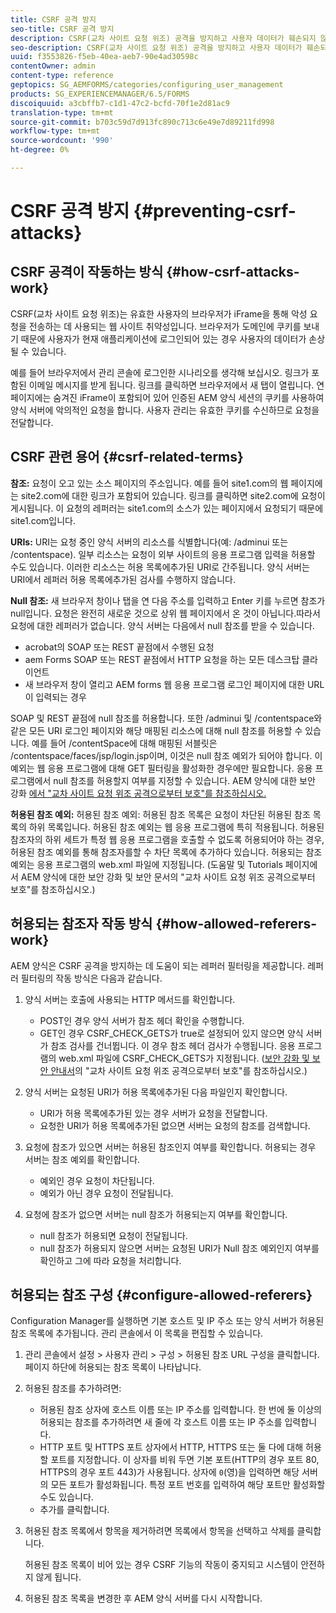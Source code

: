 ```yaml
---
title: CSRF 공격 방지
seo-title: CSRF 공격 방지
description: CSRF(교차 사이트 요청 위조) 공격을 방지하고 사용자 데이터가 훼손되지 않도록 보호하는 방법을 알아봅니다.
seo-description: CSRF(교차 사이트 요청 위조) 공격을 방지하고 사용자 데이터가 훼손되지 않도록 보호하는 방법을 알아봅니다.
uuid: f3553826-f5eb-40ea-aeb7-90e4ad30598c
contentOwner: admin
content-type: reference
geptopics: SG_AEMFORMS/categories/configuring_user_management
products: SG_EXPERIENCEMANAGER/6.5/FORMS
discoiquuid: a3cbffb7-c1d1-47c2-bcfd-70f1e2d81ac9
translation-type: tm+mt
source-git-commit: b703c59d7d913fc890c713c6e49e7d89211fd998
workflow-type: tm+mt
source-wordcount: '990'
ht-degree: 0%

---
```



# CSRF 공격 방지 {#preventing-csrf-attacks}

## CSRF 공격이 작동하는 방식 {#how-csrf-attacks-work}

CSRF(교차 사이트 요청 위조)는 유효한 사용자의 브라우저가 iFrame을 통해 악성 요청을 전송하는 데 사용되는 웹 사이트 취약성입니다. 브라우저가 도메인에 쿠키를 보내기 때문에 사용자가 현재 애플리케이션에 로그인되어 있는 경우 사용자의 데이터가 손상될 수 있습니다.

예를 들어 브라우저에서 관리 콘솔에 로그인한 시나리오를 생각해 보십시오. 링크가 포함된 이메일 메시지를 받게 됩니다. 링크를 클릭하면 브라우저에서 새 탭이 열립니다. 연 페이지에는 숨겨진 iFrame이 포함되어 있어 인증된 AEM 양식 세션의 쿠키를 사용하여 양식 서버에 악의적인 요청을 합니다. 사용자 관리는 유효한 쿠키를 수신하므로 요청을 전달합니다.

## CSRF 관련 용어 {#csrf-related-terms}

**참조:** 요청이 오고 있는 소스 페이지의 주소입니다. 예를 들어 site1.com의 웹 페이지에는 site2.com에 대한 링크가 포함되어 있습니다. 링크를 클릭하면 site2.com에 요청이 게시됩니다. 이 요청의 레퍼러는 site1.com의 소스가 있는 페이지에서 요청되기 때문에 site1.com입니다.

**URIs:** URI는 요청 중인 양식 서버의 리소스를 식별합니다(예: /adminui 또는 /contentspace). 일부 리소스는 요청이 외부 사이트의 응용 프로그램 입력을 허용할 수도 있습니다. 이러한 리소스는 허용 목록에추가된 URI로 간주됩니다. 양식 서버는 URI에서 레퍼러 허용 목록에추가된 검사를 수행하지 않습니다.

**Null 참조:** 새 브라우저 창이나 탭을 연 다음 주소를 입력하고 Enter 키를 누르면 참조가 null입니다. 요청은 완전히 새로운 것으로 상위 웹 페이지에서 온 것이 아닙니다.따라서 요청에 대한 레퍼러가 없습니다. 양식 서버는 다음에서 null 참조를 받을 수 있습니다.

* acrobat의 SOAP 또는 REST 끝점에서 수행된 요청
* aem Forms SOAP 또는 REST 끝점에서 HTTP 요청을 하는 모든 데스크탑 클라이언트
* 새 브라우저 창이 열리고 AEM forms 웹 응용 프로그램 로그인 페이지에 대한 URL이 입력되는 경우

SOAP 및 REST 끝점에 null 참조를 허용합니다. 또한 /adminui 및 /contentspace와 같은 모든 URI 로그인 페이지와 해당 매핑된 리소스에 대해 null 참조를 허용할 수 있습니다. 예를 들어 /contentSpace에 대해 매핑된 서블릿은 /contentspace/faces/jsp/login.jsp이며, 이것은 null 참조 예외가 되어야 합니다. 이 예외는 웹 응용 프로그램에 대해 GET 필터링을 활성화한 경우에만 필요합니다. 응용 프로그램에서 null 참조를 허용할지 여부를 지정할 수 있습니다. AEM 양식에 대한 보안 강화 [에서 &quot;교차 사이트 요청 위조 공격으로부터 보호&quot;를 참조하십시오.](https://help.adobe.com/en_US/livecycle/11.0/HardeningSecurity/index.html)

**허용된 참조 예외:** 허용된 참조 예외: 허용된 참조 목록은 요청이 차단된 허용된 참조 목록의 하위 목록입니다. 허용된 참조 예외는 웹 응용 프로그램에 특히 적용됩니다. 허용된 참조자의 하위 세트가 특정 웹 응용 프로그램을 호출할 수 없도록 허용되어야 하는 경우, 허용된 참조 예외를 통해 참조자를할 수 차단 목록에 추가하다 있습니다. 허용되는 참조 예외는 응용 프로그램의 web.xml 파일에 지정됩니다. (도움말 및 Tutorials 페이지에서 AEM 양식에 대한 보안 강화 및 보안 문서의 &quot;교차 사이트 요청 위조 공격으로부터 보호&quot;를 참조하십시오.)

## 허용되는 참조자 작동 방식 {#how-allowed-referers-work}

AEM 양식은 CSRF 공격을 방지하는 데 도움이 되는 레퍼러 필터링을 제공합니다. 레퍼러 필터링의 작동 방식은 다음과 같습니다.

1. 양식 서버는 호출에 사용되는 HTTP 메서드를 확인합니다.

   * POST인 경우 양식 서버가 참조 헤더 확인을 수행합니다.
   * GET인 경우 CSRF_CHECK_GETS가 true로 설정되어 있지 않으면 양식 서버가 참조 검사를 건너뜁니다. 이 경우 참조 헤더 검사가 수행됩니다. 응용 프로그램의 web.xml 파일에 CSRF_CHECK_GETS가 지정됩니다. ([보안 강화 및 보안 안내서](https://help.adobe.com/en_US/livecycle/11.0/HardeningSecurity/index.html)의 &quot;교차 사이트 요청 위조 공격으로부터 보호&quot;를 참조하십시오.)

1. 양식 서버는 요청된 URI가 허용 목록에추가된 다음 파일인지 확인합니다.

   * URI가 허용 목록에추가된 있는 경우 서버가 요청을 전달합니다.
   * 요청한 URI가 허용 목록에추가된 없으면 서버는 요청의 참조를 검색합니다.

1. 요청에 참조가 있으면 서버는 허용된 참조인지 여부를 확인합니다. 허용되는 경우 서버는 참조 예외를 확인합니다.

   * 예외인 경우 요청이 차단됩니다.
   * 예외가 아닌 경우 요청이 전달됩니다.

1. 요청에 참조가 없으면 서버는 null 참조가 허용되는지 여부를 확인합니다.

   * null 참조가 허용되면 요청이 전달됩니다.
   * null 참조가 허용되지 않으면 서버는 요청된 URI가 Null 참조 예외인지 여부를 확인하고 그에 따라 요청을 처리합니다.

## 허용되는 참조 구성 {#configure-allowed-referers}

Configuration Manager를 실행하면 기본 호스트 및 IP 주소 또는 양식 서버가 허용된 참조 목록에 추가됩니다. 관리 콘솔에서 이 목록을 편집할 수 있습니다.

1. 관리 콘솔에서 설정 > 사용자 관리 > 구성 > 허용된 참조 URL 구성을 클릭합니다.페이지 하단에 허용되는 참조 목록이 나타납니다.
1. 허용된 참조를 추가하려면:

   * 허용된 참조 상자에 호스트 이름 또는 IP 주소를 입력합니다. 한 번에 둘 이상의 허용되는 참조를 추가하려면 새 줄에 각 호스트 이름 또는 IP 주소를 입력합니다.
   * HTTP 포트 및 HTTPS 포트 상자에서 HTTP, HTTPS 또는 둘 다에 대해 허용할 포트를 지정합니다. 이 상자를 비워 두면 기본 포트(HTTP의 경우 포트 80, HTTPS의 경우 포트 443)가 사용됩니다. 상자에 `0`(영)을 입력하면 해당 서버의 모든 포트가 활성화됩니다. 특정 포트 번호를 입력하여 해당 포트만 활성화할 수도 있습니다.
   * 추가를 클릭합니다.

1. 허용된 참조 목록에서 항목을 제거하려면 목록에서 항목을 선택하고 삭제를 클릭합니다.

   허용된 참조 목록이 비어 있는 경우 CSRF 기능의 작동이 중지되고 시스템이 안전하지 않게 됩니다.

1. 허용된 참조 목록을 변경한 후 AEM 양식 서버를 다시 시작합니다.

